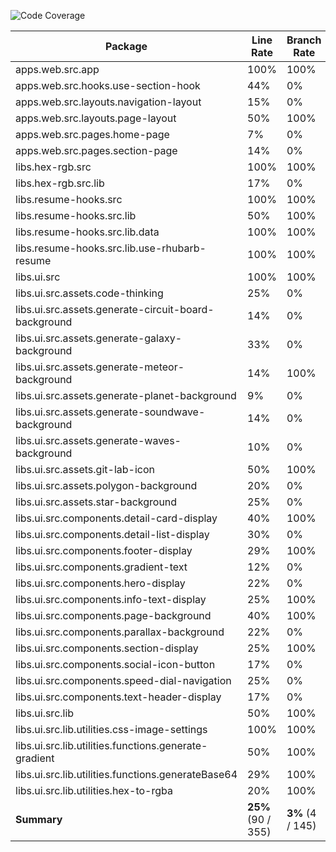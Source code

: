![Code Coverage](https://img.shields.io/badge/Code%20Coverage-25%25-critical?style=flat)

Package | Line Rate | Branch Rate | Complexity | Health
-------- | --------- | ----------- | ---------- | ------
apps.web.src.app | 100% | 100% | 0 | ✔
apps.web.src.hooks.use-section-hook | 44% | 0% | 0 | ❌
apps.web.src.layouts.navigation-layout | 15% | 0% | 0 | ❌
apps.web.src.layouts.page-layout | 50% | 100% | 0 | ➖
apps.web.src.pages.home-page | 7% | 0% | 0 | ❌
apps.web.src.pages.section-page | 14% | 0% | 0 | ❌
libs.hex-rgb.src | 100% | 100% | 0 | ✔
libs.hex-rgb.src.lib | 17% | 0% | 0 | ❌
libs.resume-hooks.src | 100% | 100% | 0 | ✔
libs.resume-hooks.src.lib | 50% | 100% | 0 | ➖
libs.resume-hooks.src.lib.data | 100% | 100% | 0 | ✔
libs.resume-hooks.src.lib.use-rhubarb-resume | 100% | 100% | 0 | ✔
libs.ui.src | 100% | 100% | 0 | ✔
libs.ui.src.assets.code-thinking | 25% | 0% | 0 | ❌
libs.ui.src.assets.generate-circuit-board-background | 14% | 0% | 0 | ❌
libs.ui.src.assets.generate-galaxy-background | 33% | 0% | 0 | ❌
libs.ui.src.assets.generate-meteor-background | 14% | 100% | 0 | ❌
libs.ui.src.assets.generate-planet-background | 9% | 0% | 0 | ❌
libs.ui.src.assets.generate-soundwave-background | 14% | 0% | 0 | ❌
libs.ui.src.assets.generate-waves-background | 10% | 0% | 0 | ❌
libs.ui.src.assets.git-lab-icon | 50% | 100% | 0 | ➖
libs.ui.src.assets.polygon-background | 20% | 0% | 0 | ❌
libs.ui.src.assets.star-background | 25% | 0% | 0 | ❌
libs.ui.src.components.detail-card-display | 40% | 100% | 0 | ❌
libs.ui.src.components.detail-list-display | 30% | 0% | 0 | ❌
libs.ui.src.components.footer-display | 29% | 100% | 0 | ❌
libs.ui.src.components.gradient-text | 12% | 0% | 0 | ❌
libs.ui.src.components.hero-display | 22% | 0% | 0 | ❌
libs.ui.src.components.info-text-display | 25% | 100% | 0 | ❌
libs.ui.src.components.page-background | 40% | 100% | 0 | ❌
libs.ui.src.components.parallax-background | 22% | 0% | 0 | ❌
libs.ui.src.components.section-display | 25% | 100% | 0 | ❌
libs.ui.src.components.social-icon-button | 17% | 0% | 0 | ❌
libs.ui.src.components.speed-dial-navigation | 25% | 0% | 0 | ❌
libs.ui.src.components.text-header-display | 17% | 0% | 0 | ❌
libs.ui.src.lib | 50% | 100% | 0 | ➖
libs.ui.src.lib.utilities.css-image-settings | 100% | 100% | 0 | ✔
libs.ui.src.lib.utilities.functions.generate-gradient | 50% | 100% | 0 | ➖
libs.ui.src.lib.utilities.functions.generateBase64 | 29% | 100% | 0 | ❌
libs.ui.src.lib.utilities.hex-to-rgba | 20% | 100% | 0 | ❌
**Summary** | **25%** (90 / 355) | **3%** (4 / 145) | **0** | ❌
